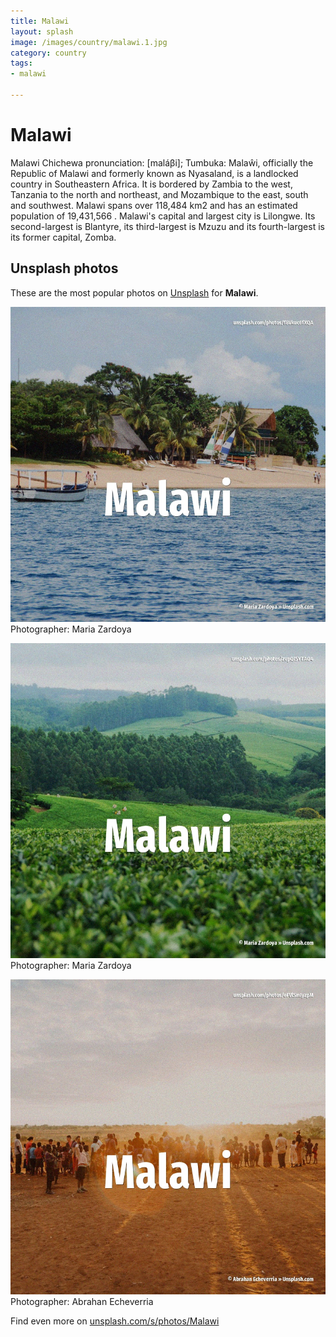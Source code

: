 ```yaml
---
title: Malawi
layout: splash
image: /images/country/malawi.1.jpg
category: country
tags:
- malawi

---
```

# Malawi

Malawi  Chichewa pronunciation: [maláβi]; Tumbuka: Malaŵi, officially the Republic of Malawi and  formerly known as Nyasaland, is a landlocked country in Southeastern Africa. It is bordered by Zambia to the west, Tanzania to the north and northeast, and Mozambique to the  east, south and southwest. Malawi spans over 118,484 km2  and has an estimated population of 19,431,566 . Malawi's capital and largest city is Lilongwe. Its second-largest is Blantyre, its third-largest is Mzuzu and its fourth-largest is its former  capital, Zomba. 

 
## Unsplash photos
These are the most popular photos on [Unsplash](https://unsplash.com) for **Malawi**.
 
![Malawi](/images/country/malawi.1.jpg)
Photographer:  Maria Zardoya
 
![Malawi](/images/country/malawi.2.jpg)
Photographer:  Maria Zardoya
 
![Malawi](/images/country/malawi.3.jpg)
Photographer:  Abrahan Echeverria
 
Find even more on [unsplash.com/s/photos/Malawi](https://unsplash.com/s/photos/Malawi)
 
